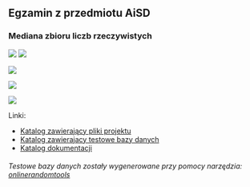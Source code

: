 ## Egzamin z przedmiotu AiSD
### Mediana zbioru liczb rzeczywistych


![](https://img.shields.io/badge/Autor-Szpak%20Kamil-blue.svg)
![](https://img.shields.io/badge/Data-16.05.2020-orange.svg)

 
![](https://img.shields.io/badge/Implementacja-Done-success.svg)

![](https://img.shields.io/badge/Komentarze-Done-success.svg)

![](https://img.shields.io/badge/Dokumentacja-Done-success.svg)

Linki:
* [Katalog zawierający pliki projektu](https://github.com/Presoon/Egzamin-AiSD-Mediana-Liczb-Rzeczywistych/tree/master/Mediana%20Liczb%20Rzeczywistych)
* [Katalog zawierajacy testowe bazy danych](https://github.com/Presoon/Egzamin-AiSD-Mediana-Liczb-Rzeczywistych/tree/master/Mediana%20Liczb%20Rzeczywistych/ExDatabases)
* [Katalog dokumentacji](https://github.com/Presoon/Egzamin-AiSD-Mediana-Liczb-Rzeczywistych/blob/master/Dokumentacja%20egzaminu%20AiSD.pdf)

###### Testowe bazy danych zostały wygenerowane przy pomocy narzędzia: [onlinerandomtools](https://onlinerandomtools.com/generate-random-numbers)
